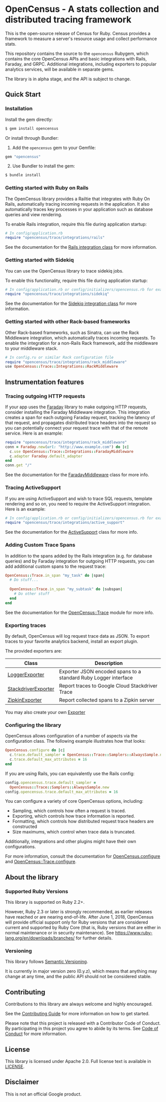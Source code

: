 # OpenCensus - A stats collection and distributed tracing framework

This is the open-source release of Census for Ruby. Census provides a
framework to measure a server's resource usage and collect performance stats.

This repository contains the source to the `opencensus` Rubygem, which contains
the core OpenCensus APIs and basic integrations with Rails, Faraday, and GRPC.
Additional integrations, including exporters to popular analytics services,
will be available in separate gems.

The library is in alpha stage, and the API is subject to change.

## Quick Start

### Installation

Install the gem directly:

```sh
$ gem install opencensus
```

Or install through Bundler:

1. Add the `opencensus` gem to your Gemfile:

```ruby
gem "opencensus"
```

2. Use Bundler to install the gem:

```sh
$ bundle install
```

### Getting started with Ruby on Rails

The OpenCensus library provides a Railtie that integrates with Ruby On Rails,
automatically tracing incoming requests in the application. It also
automatically traces key processes in your application such as database queries
and view rendering.

To enable Rails integration, require this file during application startup:

```ruby
# In config/application.rb
require "opencensus/trace/integrations/rails"
```

See the documentation for the
[Rails integration class](http://www.rubydoc.info/gems/opencensus/OpenCensus/Trace/Integrations/Rails)
for more information.

### Getting started with Sidekiq

You can use the OpenCensus library to trace sidekiq jobs.

To enable this functionality, require this file during application startup:
```ruby
# In config/application.rb or config/initializers/opencensus.rb for example
require "opencensus/trace/integrations/sidekiq"
```
See the documentation for the
[Sidekiq integration class](http://www.rubydoc.info/gems/opencensus/OpenCensus/Trace/Integrations/Sidekiq)
for more information.

### Getting started with other Rack-based frameworks

Other Rack-based frameworks, such as Sinatra, can use the Rack Middleware
integration, which automatically traces incoming requests. To enable the
integration for a non-Rails Rack framework, add the middleware to your
middleware stack.

```ruby
# In config.ru or similar Rack configuration file
require "opencensus/trace/integrations/rack_middleware"
use OpenCensus::Trace::Integrations::RackMiddleware
```

## Instrumentation features

### Tracing outgoing HTTP requests

If your app uses the [Faraday](https://github.com/lostisland/faraday) library
to make outgoing HTTP requests, consider installing the Faraday Middleware
integration. This integration creates a span for each outgoing Faraday request,
tracking the latency of that request, and propagates distributed trace headers
into the request so you can potentially connect your request trace with that of
the remote service. Here is an example:

```ruby
require "opencensus/trace/integrations/rack_middleware"
conn = Faraday.new(url: "http://www.example.com") do |c|
  c.use OpenCensus::Trace::Integrations::FaradayMiddleware
  c.adapter Faraday.default_adapter
end
conn.get "/"
```

See the documentation for the
[FaradayMiddleware](http://www.rubydoc.info/gems/opencensus/OpenCensus/Trace/Integrations/FaradayMiddleware)
class for more info.

### Tracing ActiveSupport

If you are using ActiveSupport and wish to trace SQL requests, template
rendering and so on, you need to require the ActiveSupport integration.
Here is an example:

```ruby
# In config/application.rb or config/initializers/opencensus.rb for example
require "opencensus/trace/integrations/active_support"
```

See the documentation for the
[ActiveSupport](http://www.rubydoc.info/gems/opencensus/OpenCensus/Trace/Integrations/ActiveSupport)
class for more info.

### Adding Custom Trace Spans

In addition to the spans added by the Rails integration (e.g. for database
queries) and by Faraday integration for outgoing HTTP requests, you can add
additional custom spans to the request trace:

```ruby
OpenCensus::Trace.in_span "my_task" do |span|
  # Do stuff...
  
  OpenCensus::Trace.in_span "my_subtask" do |subspan|
    # Do other stuff
  end
end
```

See the documentation for the
[OpenCensus::Trace](http://www.rubydoc.info/gems/opencensus/OpenCensus/Trace)
module for more info.

### Exporting traces

By default, OpenCensus will log request trace data as JSON. To export traces to
your favorite analytics backend, install an export plugin. 

The provided exporters are:

| Class | Description |
| ----- | ----------- |
| [LoggerExporter][logger-exporter] | Exporter JSON encoded spans to a standard Ruby Logger interface |
| [StackdriverExporter][stackdriver-exporter] | Report traces to Google Cloud Stackdriver Trace |
| [ZipkinExporter][zipkin-exporter] | Report collected spans to a Zipkin server |

You may also create your own
[Exporter](http://www.rubydoc.info/gems/opencensus/OpenCensus/Trace/Exporters)

### Configuring the library

OpenCensus allows configuration of a number of aspects via the configuration
class. The following example illustrates how that looks:

```ruby
OpenCensus.configure do |c|
  c.trace.default_sampler = OpenCensus::Trace::Samplers::AlwaysSample.new
  c.trace.default_max_attributes = 16
end
```

If you are using Rails, you can equivalently use the Rails config:

```ruby
config.opencensus.trace.default_sampler =
  OpenCensus::Trace::Samplers::AlwaysSample.new
config.opencensus.trace.default_max_attributes = 16
```

You can configure a variety of core OpenCensus options, including:

* Sampling, which controls how often a request is traced.
* Exporting, which controls how trace information is reported.
* Formatting, which controls how distributed request trace headers are
  constructed
* Size maximums, which control when trace data is truncated.

Additionally, integrations and other plugins might have their own
configurations.

For more information, consult the documentation for
[OpenCensus.configure](http://www.rubydoc.info/gems/opencensus/OpenCensus#configure-class_method)
and
[OpenCensus::Trace.configure](http://www.rubydoc.info/gems/opencensus/OpenCensus/Trace#configure-class_method).

## About the library

### Supported Ruby Versions

This library is supported on Ruby 2.2+.

However, Ruby 2.3 or later is strongly recommended, as earlier releases have
reached or are nearing end-of-life. After June 1, 2018, OpenCensus will provide
official support only for Ruby versions that are considered current and
supported by Ruby Core (that is, Ruby versions that are either in normal
maintenance or in security maintenance).
See https://www.ruby-lang.org/en/downloads/branches/ for further details.

### Versioning

This library follows [Semantic Versioning](http://semver.org/).

It is currently in major version zero (0.y.z), which means that anything may
change at any time, and the public API should not be considered stable.

## Contributing

Contributions to this library are always welcome and highly encouraged.

See the [Contributing Guide](CONTRIBUTING.md) for more information on how to get
started.

Please note that this project is released with a Contributor Code of Conduct. By
participating in this project you agree to abide by its terms. See
[Code of Conduct](CODE_OF_CONDUCT.md) for more information.

## License

This library is licensed under Apache 2.0. Full license text is available in
[LICENSE](LICENSE).

## Disclaimer

This is not an official Google product.

[logger-exporter]: https://www.rubydoc.info/gems/opencensus/OpenCensus/Trace/Exporters/Logger
[stackdriver-exporter]: https://github.com/census-ecosystem/opencensus-ruby-exporter-stackdriver
[zipkin-exporter]: https://github.com/census-ecosystem/opencensus-ruby-exporter-zipkin
